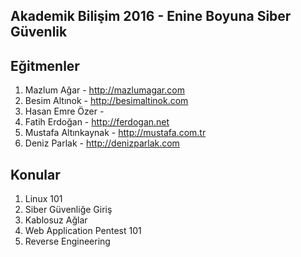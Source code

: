 ## Akademik Bilişim 2016 - Enine Boyuna Siber Güvenlik

## Eğitmenler

1. Mazlum Ağar - http://mazlumagar.com
2. Besim Altınok - http://besimaltinok.com
3. Hasan Emre Özer -
4. Fatih Erdoğan - http://ferdogan.net
5. Mustafa Altınkaynak - http://mustafa.com.tr
6. Deniz Parlak - http://denizparlak.com

## Konular
1. Linux 101
2. Siber Güvenliğe Giriş
3. Kablosuz Ağlar
4. Web Application Pentest 101
5. Reverse Engineering

